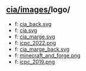 ## [cia/images/](https://data.bde-pps.fr/cia/images/)logo/

- f: [cia_back.svg](https://data.bde-pps.fr/cia/images/logo/cia_back.svg)
- f: [cia.svg](https://data.bde-pps.fr/cia/images/logo/cia.svg)
- f: [cia_marge.svg](https://data.bde-pps.fr/cia/images/logo/cia_marge.svg)
- f: [icpc_2022.png](https://data.bde-pps.fr/cia/images/logo/icpc_2022.png)
- f: [cia_marge_back.svg](https://data.bde-pps.fr/cia/images/logo/cia_marge_back.svg)
- f: [minecraft_and_forge.png](https://data.bde-pps.fr/cia/images/logo/minecraft_and_forge.png)
- f: [icpc_2019.png](https://data.bde-pps.fr/cia/images/logo/icpc_2019.png)
